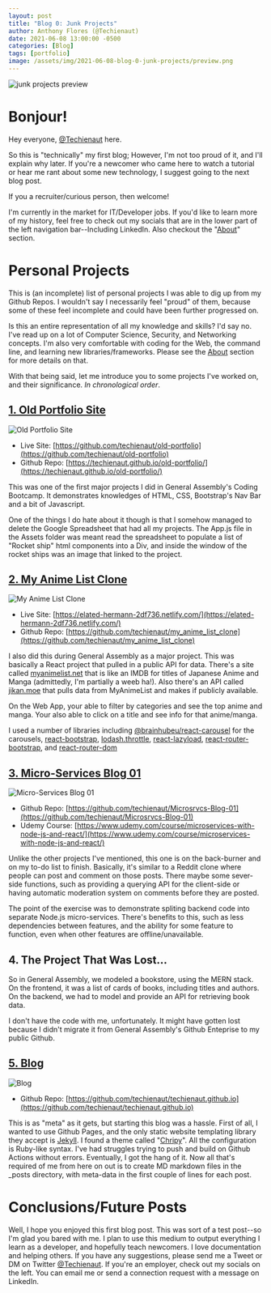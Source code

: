 ```yaml
---
layout: post
title: "Blog 0: Junk Projects"
author: Anthony Flores (@Techienaut)
date: 2021-06-08 13:00:00 -0500
categories: [Blog]
tags: [portfolio]
image: /assets/img/2021-06-08-blog-0-junk-projects/preview.png
---
```


![junk projects preview](/assets/img/2021-06-08-blog-0-junk-projects/preview.png)

# Bonjour!

Hey everyone, [@Techienaut](https://twitter.com/Techienaut) here.

So this is "technically" my first blog; However, I'm not too proud of it, and I'll explain why later. If you're a newcomer who came here to watch a tutorial or hear me rant about some new technology, I suggest going to the next blog post.

If you a recruiter/curious person, then welcome!

I'm currently in the market for IT/Developer jobs. If you'd like to learn more of my history, feel free to check out my socials that are in the lower part of the left navigation bar--Including LinkedIn. Also checkout the "[About](/about)" section.

# Personal Projects

This is (an incomplete) list of personal projects I was able to dig up from my Github Repos. I wouldn't say I necessarily feel "proud" of them, because some of these feel incomplete and could have been further progressed on.

Is this an entire representation of all my knowledge and skills? I'd say no. I've read up on a lot of Computer Science, Security, and Networking concepts. I'm also very comfortable with coding for the Web, the command line, and learning new libraries/frameworks. Please see the [About](/about) section for more details on that.

With that being said, let me introduce you to some projects I've worked on, and their significance. _In chronological order_.

## [1. Old Portfolio Site](https://github.com/techienaut/old-portfolio)

![Old Portfolio Site](/assets/img/2021-06-08-blog-0-junk-projects/old-portfolio.png)

- Live Site: [https://github.com/techienaut/old-portfolio](https://github.com/techienaut/old-portfolio)
- Github Repo: [https://techienaut.github.io/old-portfolio/](https://techienaut.github.io/old-portfolio/)

This was one of the first major projects I did in General Assembly's Coding Bootcamp. It demonstrates knowledges of HTML, CSS, Bootstrap's Nav Bar and a bit of Javascript.

One of the things I do hate about it though is that I somehow managed to delete the Google Spreadsheet that had all my projects. The App.js file in the Assets folder was meant read the spreadsheet to populate a list of "Rocket ship" html components into a Div, and inside the window of the rocket ships was an image that linked to the project.

## [2. My Anime List Clone](https://elated-hermann-2df736.netlify.com/)

![My Anime List Clone](/assets/img/2021-06-08-blog-0-junk-projects/my-anime-clone.png)

- Live Site: [https://elated-hermann-2df736.netlify.com/](https://elated-hermann-2df736.netlify.com/)
- Github Repo: [https://github.com/techienaut/my_anime_list_clone](https://github.com/techienaut/my_anime_list_clone)

I also did this during General Assembly as a major project. This was basically a React project that pulled in a public API for data. There's a site called [myanimelist.net](https://myanimelist.net/) that is like an IMDB for titles of Japanese Anime and Manga (admittedly, I'm partially a weeb ha!). Also there's an API called [jikan.moe](https://jikan.moe/) that pulls data from MyAnimeList and makes if publicly available.

On the Web App, your able to filter by categories and see the top anime and manga. Your also able to click on a title and see info for that anime/manga.

I used a number of libraries including [@brainhubeu/react-carousel](https://brainhubeu.github.io/react-carousel/docs/gettingStarted) for the carousels, [react-bootstrap](https://react-bootstrap.github.io/), [lodash.throttle](https://www.npmjs.com/package/lodash.throttle), [react-lazyload](https://github.com/twobin/react-lazyload), [react-router-bootstrap](https://github.com/react-bootstrap/react-router-bootstrap), and [react-router-dom](https://www.npmjs.com/package/react-router-dom)

## [3. Micro-Services Blog 01](https://github.com/techienaut/Microsrvcs-Blog-01)

![Micro-Services Blog 01](/assets/img/2021-06-08-blog-0-junk-projects/microsrvcs-blog-01.jpeg)

- Github Repo: [https://github.com/techienaut/Microsrvcs-Blog-01](https://github.com/techienaut/Microsrvcs-Blog-01)
- Udemy Course: [https://www.udemy.com/course/microservices-with-node-js-and-react/](https://www.udemy.com/course/microservices-with-node-js-and-react/)

Unlike the other projects I've mentioned, this one is on the back-burner and on my to-do list to finish. Basically, it's similar to a Reddit clone where people can post and comment on those posts. There maybe some sever-side functions, such as providing a querying API for the client-side or having automatic moderation system on comments before they are posted.

The point of the exercise was to demonstrate spliting backend code into separate Node.js micro-services. There's benefits to this, such as less dependencies between features, and the ability for some feature to function, even when other features are offline/unavailable.

## 4. The Project That Was Lost...

So in General Assembly, we modeled a bookstore, using the MERN stack. On the frontend, it was a list of cards of books, including titles and authors. On the backend, we had to model and provide an API for retrieving book data.

I don't have the code with me, unfortunately. It might have gotten lost because I didn't migrate it from General Assembly's Github Enteprise to my public Github.

## [5. Blog](https://github.com/techienaut/techienaut.github.io)

![Blog](/assets/img/2021-06-08-blog-0-junk-projects/blog-project.png)

- Github Repo: [https://github.com/techienaut/techienaut.github.io](https://github.com/techienaut/techienaut.github.io)

This is as "meta" as it gets, but starting this blog was a hassle. First of all, I wanted to use Github Pages, and the only static website templating library they accept is [Jekyll](https://jekyllrb.com/). I found a theme called "[Chripy](https://github.com/cotes2020/jekyll-theme-chirpy)". All the configuration is Ruby-like syntax. I've had struggles trying to push and build on Github Actions without errors. Eventually, I got the hang of it. Now all that's required of me from here on out is to create MD markdown files in the \_posts directory, with meta-data in the first couple of lines for each post.

# Conclusions/Future Posts

Well, I hope you enjoyed this first blog post. This was sort of a test post--so I'm glad you bared with me. I plan to use this medium to output everything I learn as a developer, and hopefully teach newcomers. I love documentation and helping others. If you have any suggestions, please send me a Tweet or DM on Twitter [@Techienaut](https://twitter.com/Techienaut). If you're an employer, check out my socials on the left. You can email me or send a connection request with a message on LinkedIn.
